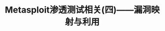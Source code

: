 ---
layout: post
keywords: blog
description: blog
title: "Metasploit渗透测试相关(四)——漏洞映射与利用"
categories: [learning, Metasploit]
tags: [Metasploit,渗透]
group: archive
icon: file-o

---